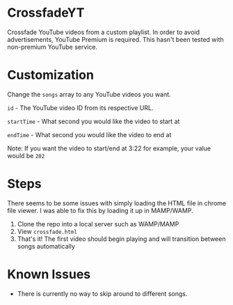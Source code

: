 # CrossfadeYT
Crossfade YouTube videos from a custom playlist. In order to avoid advertisements, YouTube Premium is required.
This hasn't been tested with non-premium YouTube service.

# Customization
Change the `songs` array to any YouTube videos you want.

`id` - The YouTube video ID from its respective URL.

`startTime` - What second you would like the video to start at

`endTime` - What second you would like the video to end at


Note: If you want the video to start/end at 3:22 for example, your value would be `202`

# Steps
There seems to be some issues with simply loading the HTML file in chrome file viewer. I was able to fix this by loading it up in MAMP/WAMP.
1. Clone the repo into a local server such as WAMP/MAMP
2. View `crossfade.html`
3. That's it! The first video should begin playing and will transition between songs automatically

# Known Issues
- There is currently no way to skip around to different songs.
